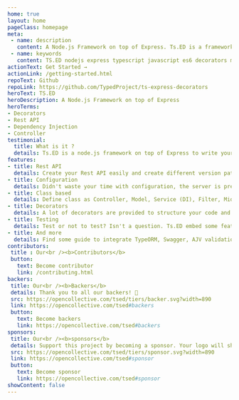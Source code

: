 ```yaml
---
home: true
layout: home
pageClass: homepage
meta:
 - name: description
   content: A Node.js Framework on top of Express. Ts.ED is a framework on top of Express to write your application with TypeScript (or ES6). It provides a lot of decorators and guideline to make your code more readable and less error-prone.
 - name: keywords
   content: TS.ED nodejs express typescript javascript es6 decorators mvc model ioc service model middleware socket.io swagger typeorm mongoose ajv
actionText: Get Started →
actionLink: /getting-started.html
repoText: Github
repoLink: https://github.com/TypedProject/ts-express-decorators
heroText: TS.ED
heroDescription: A Node.js Framework on top of Express
heroTerms:
- Decorators
- Rest API
- Dependency Injection
- Controller
testimonial:
  title: What is it ?
  details: Ts.ED is a node.js framework on top of Express to write your application with TypeScript (or ES6). It provides a lot of decorators and guideline to make your code more readable and less error-prone.
features:
- title: Rest API
  details: Create your Rest API easily and create different version path of your API
- title: Configuration
  details: Didn't waste your time with configuration, the server is preconfigured to start quickly!
- title: Class based
  details: Define class as Controller, Model, Service (DI), Filter, Middleware, Converter etc...
- title: Decorators
  details: A lot of decorators are provided to structure your code and define route and method.
- title: Testing
  details: Test or not to test? Isn't a question. Ts.ED embed some features to test your code!
- title: And more
  details: Find some guide to integrate TypeORM, Swagger, AJV validation, Passport, Socket.io, Templating, etc...
contributors:
 title : Our<br /><b>Contributors</b>
 button:
   text: Become contributor
   link: /contributing.html
backers:
 title: Our<br /><b>Backers</b>
 details: Thank you to all our backers! 🙏
 src: https://opencollective.com/tsed/tiers/backer.svg?width=890
 link: https://opencollective.com/tsed#backers
 button:
   text: Become backers
   link: https://opencollective.com/tsed#backers
sponsors:
 title: Our<br /><b>sponsors</b>
 details: Support this project by becoming a sponsor. Your logo will show up here with a link to your website.
 src: https://opencollective.com/tsed/tiers/sponsor.svg?width=890
 link: https://opencollective.com/tsed#sponsor
 button:
   text: Become sponsor
   link: https://opencollective.com/tsed#sponsor
showContent: false
---
```

